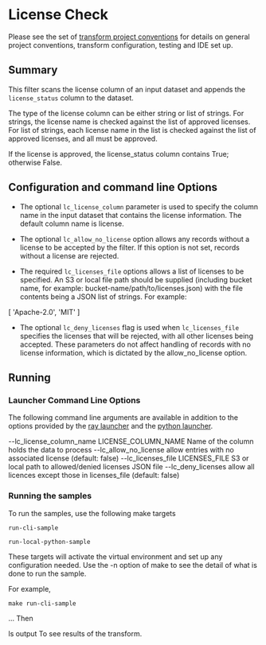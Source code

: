 # License Check 

Please see the set of
[transform project conventions](../../../README.md#transform-project-conventions)
for details on general project conventions, transform configuration,
testing and IDE set up.

## Summary 

This filter scans the license column of an input dataset and appends the `license_status` column to the dataset.

The type of the license column can be either string or list of strings. For strings, the license name is checked against the list of approved licenses. For list of strings, each license name in the list is checked against the list of approved licenses, and all must be approved.

If the license is approved, the license_status column contains True; otherwise False. 

## Configuration and command line Options

- The optional `lc_license_column` parameter is used to specify the column name in the input dataset that contains the license information. The default column name is license.

- The optional `lc_allow_no_license` option allows any records without a license to be accepted by the filter. If this option is not set, records without a license are rejected.

- The required `lc_licenses_file` options allows a list of licenses to be specified. An S3 or local file path should be supplied (including bucket name, for example: bucket-name/path/to/licenses.json) with the file contents being a JSON list of strings. For example:

[
  'Apache-2.0',
  'MIT'
]

- The optional `lc_deny_licenses` flag is used when `lc_licenses_file` specifies the licenses that will be rejected, with all other licenses being accepted. These parameters do not affect handling of records with no license information, which is dictated by the allow_no_license option.


## Running

### Launcher Command Line Options 

The following command line arguments are available in addition to 
the options provided by the [ray launcher](../../../../data-processing-lib/doc/ray-launcher-options.md)
and the [python launcher](../../../../data-processing-lib/doc/python-launcher-options.md).

  --lc_license_column_name LICENSE_COLUMN_NAME
                        Name of the column holds the data to process
  --lc_allow_no_license
                        allow entries with no associated license (default: false)
  --lc_licenses_file LICENSES_FILE
                        S3 or local path to allowed/denied licenses JSON file
  --lc_deny_licenses    allow all licences except those in licenses_file (default: false)

### Running the samples

To run the samples, use the following make targets

`run-cli-sample`

`run-local-python-sample` 

These targets will activate the virtual environment and set up any configuration needed. Use the -n option of make to see the detail of what is done to run the sample.

For example,
```
make run-cli-sample

```
...
Then

ls output
To see results of the transform.

